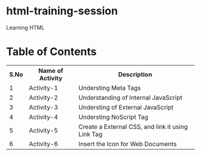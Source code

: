 # html-training-session
Learning HTML 
# Table of Contents
<table>
  <tr>
    <th>S.No</th>
    <th>Name of Activity</th>
    <th>Description</th>
  </tr>
  <tr>
    <td>1</td>
    <td>Activity-1</td>
    <td>Understing Meta Tags</td>
  </tr>
  <tr>
    <td>2</td>
    <td>Activity-2</td>
    <td>Understanding of Internal JavaScript </td>
  </tr>
  <tr>
    <td>3</td>
    <td>Activity-3</td>
    <td>Understing of External JavaScript</td>
  </tr>
  <tr>
    <td>4</td>
    <td>Activity-4</td>
    <td>Understing NoScript Tag</td>
  </tr>
   <tr>
    <td>5</td>
    <td>Activity-5</td>
    <td>Create a External CSS, and link it using Link Tag</td>
  </tr>
   <tr>
    <td>6</td>
    <td>Activity-6</td>
    <td>Insert the Icon for Web Documents</td>
  </tr>
</table>
